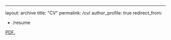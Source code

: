 ---
layout: archive
title: "CV"
permalink: /cv/
author_profile: true
redirect_from:
  - /resume

<a href=" TBlainUoB.github.io/CV-1.pdf" target="_blank">PDF.</a>
